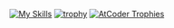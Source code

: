 [![My Skills](https://skillicons.dev/icons?i=aws,docker,linux,github,redis,jenkins,laravel,php,py,nextjs,react,nuxtjs,vue,nodejs,ts,js,jest,webpack,&theme=light)](https://skillicons.dev)
[![trophy](https://github-profile-trophy.vercel.app/?username=k-yamasaki-zakisan&margin-w=15&margin-h=15)](https://github.com/ryo-ma/github-profile-trophy)
[![AtCoder Trophies](https://atcoder-trophies.vercel.app/api/v1/atcoder?username=kkp)](https://github.com/KATO-Hiro/AtCoderTrophies)

[](
![visitors](https://visitor-badge.glitch.me/badge?page_id=k-yamasaki-zakisan)
)


